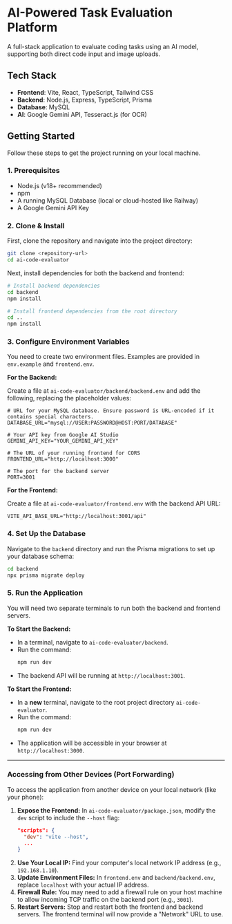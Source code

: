 # AI-Powered Task Evaluation Platform

A full-stack application to evaluate coding tasks using an AI model, supporting both direct code input and image uploads.

## Tech Stack

- **Frontend**: Vite, React, TypeScript, Tailwind CSS
- **Backend**: Node.js, Express, TypeScript, Prisma
- **Database**: MySQL
- **AI**: Google Gemini API, Tesseract.js (for OCR)

## Getting Started

Follow these steps to get the project running on your local machine.

### 1. Prerequisites

- Node.js (v18+ recommended)
- npm
- A running MySQL Database (local or cloud-hosted like Railway)
- A Google Gemini API Key

### 2. Clone & Install

First, clone the repository and navigate into the project directory:

```bash
git clone <repository-url>
cd ai-code-evaluator
```

Next, install dependencies for both the backend and frontend:

```bash
# Install backend dependencies
cd backend
npm install

# Install frontend dependencies from the root directory
cd ..
npm install
```

### 3. Configure Environment Variables

You need to create two environment files. Examples are provided in `env.example` and `frontend.env`.

**For the Backend:**

Create a file at `ai-code-evaluator/backend/backend.env` and add the following, replacing the placeholder values:

```env
# URL for your MySQL database. Ensure password is URL-encoded if it contains special characters.
DATABASE_URL="mysql://USER:PASSWORD@HOST:PORT/DATABASE"

# Your API key from Google AI Studio
GEMINI_API_KEY="YOUR_GEMINI_API_KEY"

# The URL of your running frontend for CORS
FRONTEND_URL="http://localhost:3000"

# The port for the backend server
PORT=3001
```

**For the Frontend:**

Create a file at `ai-code-evaluator/frontend.env` with the backend API URL:

```env
VITE_API_BASE_URL="http://localhost:3001/api"
```

### 4. Set Up the Database

Navigate to the `backend` directory and run the Prisma migrations to set up your database schema:

```bash
cd backend
npx prisma migrate deploy
```

### 5. Run the Application

You will need two separate terminals to run both the backend and frontend servers.

**To Start the Backend:**

- In a terminal, navigate to `ai-code-evaluator/backend`.
- Run the command:
  ```bash
  npm run dev
  ```
- The backend API will be running at `http://localhost:3001`.

**To Start the Frontend:**

- In a **new** terminal, navigate to the root project directory `ai-code-evaluator`.
- Run the command:
  ```bash
  npm run dev
  ```
- The application will be accessible in your browser at `http://localhost:3000`.

---

### Accessing from Other Devices (Port Forwarding)

To access the application from another device on your local network (like your phone):

1.  **Expose the Frontend:** In `ai-code-evaluator/package.json`, modify the `dev` script to include the `--host` flag:
    ```json
    "scripts": {
      "dev": "vite --host",
      ...
    }
    ```
2.  **Use Your Local IP:** Find your computer's local network IP address (e.g., `192.168.1.10`).
3.  **Update Environment Files:** In `frontend.env` and `backend/backend.env`, replace `localhost` with your actual IP address.
4.  **Firewall Rule:** You may need to add a firewall rule on your host machine to allow incoming TCP traffic on the backend port (e.g., `3001`).
5.  **Restart Servers:** Stop and restart both the frontend and backend servers. The frontend terminal will now provide a "Network" URL to use.
